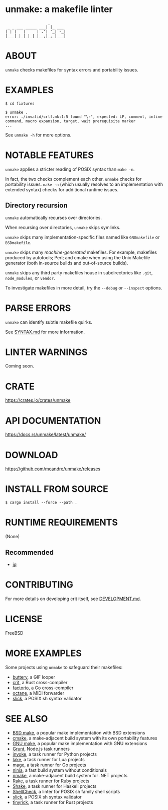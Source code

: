 # unmake: a makefile linter

```text
                   _
 _ _ ___ _____ ___| |_ ___
| | |   |     | .'| '_| -_|
|___|_|_|_|_|_|__,|_,_|___|
```

# ABOUT

`unmake` checks makefiles for syntax errors and portability issues.

# EXAMPLES

```console
$ cd fixtures

$ unmake .
error: ./invalid/crlf.mk:1:5 found "\r", expected: LF, comment, inline command, macro expansion, target, wait prerequisite marker
...
```

See `unmake -h` for more options.

# NOTABLE FEATURES

`unmake` applies a stricter reading of POSIX syntax than `make -n`.

In fact, the two checks complement each other. `unmake` checks for portability issues. `make -n` (which usually resolves to an implementation with extended syntax) checks for additional runtime issues.

## Directory recursion

`unmake` automatically recurses over directories.

When recursing over directories, `unmake` skips symlinks.

`unmake` skips many implementation-specific files named like `GNUmakefile` or `BSDmakefile`.

`unmake` skips many *machine-generated* makefiles. For example, makefiles produced by autotools; Perl; and cmake when using the Unix Makefile generator (both in-source builds and out-of-source builds).

`unmake` skips any third party makefiles house in subdirectories like `.git`, `node_modules`, or `vendor`.

To investigate makefiles in more detail, try the `--debug` or `--inspect` options.

# PARSE ERRORS

`unmake` can identify subtle makefile quirks.

See [SYNTAX.md](SYNTAX.md) for more information.

# LINTER WARNINGS

Coming soon.

# CRATE

https://crates.io/crates/unmake

# API DOCUMENTATION

https://docs.rs/unmake/latest/unmake/

# DOWNLOAD

https://github.com/mcandre/unmake/releases

# INSTALL FROM SOURCE

```console
$ cargo install --force --path .
```

# RUNTIME REQUIREMENTS

(None)

## Recommended

* [jq](https://stedolan.github.io/jq/)

# CONTRIBUTING

For more details on developing crit itself, see [DEVELOPMENT.md](DEVELOPMENT.md).

# LICENSE

FreeBSD

# MORE EXAMPLES

Some projects using `unmake` to safeguard their makefiles:

* [buttery](https://github.com/mcandre/buttery), a GIF looper
* [crit](https://github.com/mcandre/crit), a Rust cross-compiler
* [factorio](https://github.com/mcandre/factorio), a Go cross-compiler
* [octane](https://github.com/mcandre/octane), a MIDI forwarder
* [slick](https://github.com/mcandre/slick), a POSIX sh syntax validator

# SEE ALSO

* [BSD make](https://man.freebsd.org/cgi/man.cgi?make(1)), a popular make implementation with BSD extensions
* [cmake](https://cmake.org/), a make-adjacent build system with its own portability features
* [GNU make](https://www.gnu.org/software/make/), a popular make implementation with GNU extensions
* [Grunt](https://gruntjs.com/), Node.js task runners
* [invoke](https://pypi.org/project/invoke/), a task runner for Python projects
* [lake](https://luarocks.org/modules/steved/lake), a task runner for Lua projects
* [mage](https://magefile.org/), a task runner for Go projects
* [ninja](https://ninja-build.org/), a fast build system without conditionals
* [nmake](https://learn.microsoft.com/en-us/cpp/build/reference/nmake-reference?view=msvc-170), a make-adjacent build system for .NET projects
* [Rake](https://ruby.github.io/rake/), a task runner for Ruby projects
* [Shake](https://shakebuild.com/), a task runner for Haskell projects
* [ShellCheck](https://www.shellcheck.net/), a linter for POSIX sh family shell scripts
* [slick](https://github.com/mcandre/slick), a POSIX sh syntax validator
* [tinyrick](https://github.com/mcandre/tinyrick), a task runner for Rust projects
